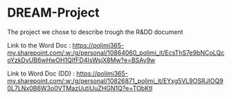 # DREAM-Project
The project we chose to describe trough the R&amp;DD document

Link to the Word Doc : https://polimi365-my.sharepoint.com/:w:/g/personal/10864060_polimi_it/EcsThS7e9bNCoLQcoYzkDvUB6wHwOH1QIfFD4IsWsjX8Mw?e=BSAy9w

Link to Word Doc (DD) : https://polimi365-my.sharepoint.com/:w:/g/personal/10826871_polimi_it/EYxg5VL9OSRJlOQ90L7LNx0B6W3o0VTMazUutiUuZHGN1Q?e=TObKtl
